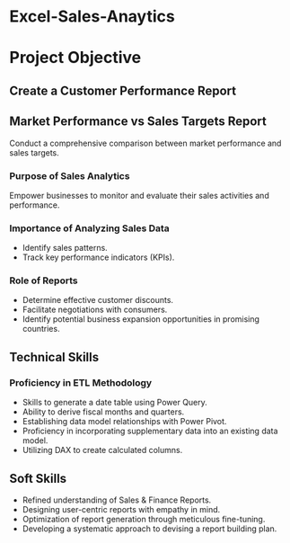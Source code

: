# Excel-Sales-Anaytics

# Project Objective

## Create a Customer Performance Report

## Market Performance vs Sales Targets Report
Conduct a comprehensive comparison between market performance and sales targets.

### Purpose of Sales Analytics
Empower businesses to monitor and evaluate their sales activities and performance.

### Importance of Analyzing Sales Data
- Identify sales patterns.
- Track key performance indicators (KPIs).

### Role of Reports
- Determine effective customer discounts.
- Facilitate negotiations with consumers.
- Identify potential business expansion opportunities in promising countries.

## Technical Skills

### Proficiency in ETL Methodology
- Skills to generate a date table using Power Query.
- Ability to derive fiscal months and quarters.
- Establishing data model relationships with Power Pivot.
- Proficiency in incorporating supplementary data into an existing data model.
- Utilizing DAX to create calculated columns.

## Soft Skills
- Refined understanding of Sales & Finance Reports.
- Designing user-centric reports with empathy in mind.
- Optimization of report generation through meticulous fine-tuning.
- Developing a systematic approach to devising a report building plan.

